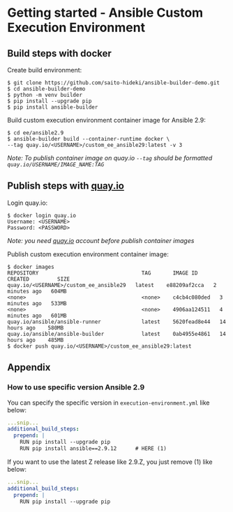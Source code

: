 # Getting started - Ansible Custom Execution Environment

## Build steps with docker

Create build environment:

```shell
$ git clone https://github.com/saito-hideki/ansible-builder-demo.git
$ cd ansible-builder-demo
$ python -m venv builder
$ pip install --upgrade pip
$ pip install ansible-builder
```

Build custom execution environment container image for Ansible 2.9:

```shell
$ cd ee/ansible2.9
$ ansible-builder build --container-runtime docker \
--tag quay.io/<USERNAME>/custom_ee_ansible29:latest -v 3
```
*Note: To publish container image on quay.io `--tag` should be formatted `quay.io/USERNAME/IMAGE_NAME:TAG`*

## Publish steps with [quay.io](https://quay.io/)

Login quay.io:

```shell
$ docker login quay.io
Username: <USERNAME>
Password: <PASSWORD>
```

*Note: you need [quay.io](https://quay.io/) account before publish container images*

Publish custom execution environment container image:

```shell
$ docker images
REPOSITORY                                 TAG       IMAGE ID       CREATED         SIZE
quay.io/<USERNAME>/custom_ee_ansible29   latest    e88209af2cca   2 minutes ago   604MB
<none>                                     <none>    c4cb4c080ded   3 minutes ago   533MB
<none>                                     <none>    4906aa124511   4 minutes ago   601MB
quay.io/ansible/ansible-runner             latest    5620fead8e44   14 hours ago    580MB
quay.io/ansible/ansible-builder            latest    0ab4955e4861   14 hours ago    485MB
$ docker push quay.io/<USERNAME>/custom_ee_ansible29:latest
```

## Appendix
### How to use specific version Ansible 2.9

You can specify the specific version in `execution-environment.yml` like below:

```yaml
...snip...
additional_build_steps:
  prepend: |
    RUN pip install --upgrade pip
    RUN pip install ansible==2.9.12      # HERE (1)
```

If you want to use the latest Z release like 2.9.Z, you just remove (1) like below:

```yaml
...snip...
additional_build_steps:
  prepend: |
    RUN pip install --upgrade pip
```
